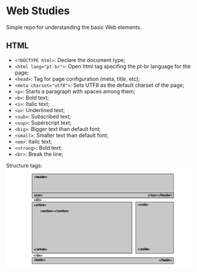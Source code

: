 # Web Studies

Simple repo for understanding the basic Web elements.

## HTML

- `<!DOCTYPE html>`: Declare the document type;
- `<html lang="pt-br">`: Open html tag specifing the pt-br language for the page;
- `<head>`: Tag for page configuration (meta, title, etc);
- `<meta charset="utf8">`: Sets UTF8 as the default charset of the page;
- `<p>`: Starts a paragraph with spaces among them;
- `<b>`: Bold text;
- `<i>`: Italic text;
- `<u>`: Underlined text;
- `<sub>`: Subscribed text;
- `<sup>`: Superscript text;
- `<big>`: Bigger text than default font;
- `<small>`: Smaller text than default font;
- `<em>`: Italic text;
- `<strong>`: Bold text;
- `<br>`: Break the line;

Structure tags:
![](structures.png)
